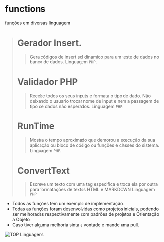 # functions
funções em diversas linguagem







> # Gerador Insert.
>
>> Gera códigos de insert sql dinamico para um teste de dados no banco de dados.
>> Linguagem `PHP`.
>
> # Validador PHP
>
>> Recebe todos os seus inputs e formata o tipo de dado. Não deixando o usuario trocar nome de input e nem a passagem de tipo de dados não esperados.
>> Linguagem `PHP`.
>
> # RunTime
>
>> Mostra o tempo aproximado que demorou a execução da sua aplicação ou bloco de código ou funções e classes do sistema.
>> Linguagem `PHP`.
>
> # ConvertText
>
>>Escreve um texto com uma tag especifica e troca ela por outra para formatações de textos HTML e MARKDOWN
>> Linguagem `PHP`


- Todos as funções tem um exemplo de implementação.
- Todas as funções foram desenvolvidas como projetos iniciais, podendo ser melhoradas respectivamente com padrões de projetos e Orientação a Objeto
- Caso tiver alguma melhoria sinta a vontade e mande uma pull.



![TOP Linguagens](https://github-readme-stats.vercel.app/api/top-langs/?username=IMNascimento&layout=compact&theme=dracula)
